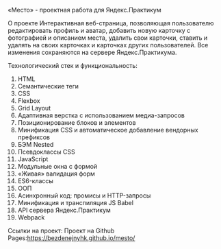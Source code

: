 «Место» - проектная работа для Яндекс.Практикум

О проекте
Интерактивная веб-страница, позволяющая пользователю редактировать профиль и аватар, добавить новую карточку с фотографией и описанием места, удалить свои карточки, ставить и удалять на своих карточках и карточках других пользователей. Все изменения сохраняются на сервере Яндекс.Практикума.

Технологический стек и функциональность:
1. HTML
2. Семантические теги
3. CSS
4. Flexbox
5. Grid Layout
6. Адаптивная верстка с использованием медиа-запросов
7. Позиционирование блоков и элементов
8. Минификация CSS и автоматическое добавление вендорных префиксов
9. БЭМ Nested
10. Псевдоклассы CSS
11. JavaScript
12. Модульные окна с формой
13. «Живая» валидация форм
14. ES6-классы
15. ООП
16. Асинхронный код: промисы и HTTP-запросы
17. Минификация и транспиляция JS Babel
18. API сервера Яндекс.Практикум
19. Webpack

Ссылки на проект:
Проект на Github Pages:https://bezdenejnyhk.github.io/mesto/
